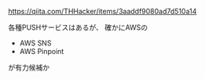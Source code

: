 
https://qiita.com/THHacker/items/3aaddf9080ad7d510a14

各種PUSHサービスはあるが、
確かにAWSの

- AWS SNS
- AWS Pinpoint

が有力候補か
